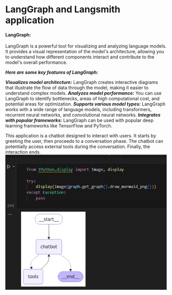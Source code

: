 # LangGraph and Langsmith application

#### LangGraph:
LangGraph is a powerful tool for visualizing and analyzing language models. It provides a visual representation of the model's architecture, allowing you to understand how different components interact and contribute to the model's overall performance.

***Here are some key features of LangGraph:***

***Visualizes model architecture:*** LangGraph creates interactive diagrams that illustrate the flow of data through the model, making it easier to understand complex models.
***Analyzes model performance:*** You can use LangGraph to identify bottlenecks, areas of high computational cost, and potential areas for optimization.
***Supports various model types:*** LangGraph works with a wide range of language models, including transformers, recurrent neural networks, and convolutional neural networks.
***Integrates with popular frameworks:*** LangGraph can be used with popular deep learning frameworks like TensorFlow and PyTorch.




This application is a chatbot designed to interact with users. It starts by greeting the user, then proceeds to a conversation phase. The chatbot can potentially access external tools during the conversation. Finally, the interaction ends.
![image alt](https://github.com/Saimoguloju/LangGraph-and-Langsmith/blob/main/Image.png)
